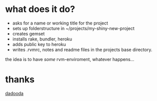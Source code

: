 
# what does it do?

* asks for a name or working title for the project
* sets up folderstructure in ~/projects/my-shiny-new-project
* creates gemset
* installs rake, bundler, heroku
* adds public key to heroku
* writes .rvmrc, notes and readme files in the projects base directory.

the idea is to have *some* rvm-enviroment, whatever happens…

# thanks

[dadooda][1]

[1]: http://stackoverflow.com/questions/5792707/cannot-change-rvm-gemset-from-shell-script-via-rvm-gemset-use/6584010#6584010

